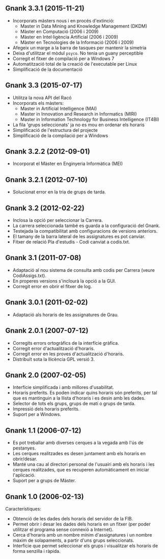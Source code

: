 Gnank 3.3.1 (2015-11-21)
------------------------

 * Incorporats màsters nous i en procés d'extinció:
   - Master in Data Mining and Knowledge Management (DKDM)
   - Màster en Computació (2006 i 2009)
   - Màster en Intel·ligència Artificial (2006 i 2009)
   - Màster en Tecnologies de la Informació (2006 i 2009)
 * Afegeix un marge a la barra de tasques per mantenir la simetria
 * Deixa d'utilitzar el mòdul `psyco`. No tenia un guany perceptible
 * Corregit el fitxer de compilació per a Windows 7
 * Automatització total de la creació de l'executable per Linux
 * Simplificació de la documentació

Gnank 3.3 (2015-07-17)
------------------------

 * Utilitza la nova API del Racó
 * Incorporats els màsters:
   - Master in Artificial Intelligence (MAI)
   - Master in Innovation and Research in Informatics (MIRI)
   - Master in Information Technology for Business Intelligence (IT4BI)
 * La fila 'grups seleccionats' ja no es mou en ordenar els horaris
 * Simplificació de l'estructura del projecte
 * Simplificació de la compilació per a Windows

Gnank 3.2.2 (2012-09-01)
------------------------

 * Incorporat el Màster en Enginyeria Informàtica (MEI)

Gnank 3.2.1 (2012-07-10)
------------------------

 * Solucionat error en la tria de grups de tarda.

Gnank 3.2 (2012-02-22)
------------------------

 * Inclosa la opció per seleccionar la Carrera.
 * La carrera seleccionada també es guarda a la configuració del Gnank.
 * Testejada la compatibilitat amb configuracions de versions anteriors.
 * El tamany de la barra lateral de les assignatures es pot canviar.
 * Fitxer de relació Pla d'estudis - Codi canviat a codis.txt.

Gnank 3.1 (2011-07-08)
------------------------

 * Adaptació al nou sistema de consulta amb codis per Carrera 
   (veure CodiAssigs.txt).
 * En properes versions s'inclourà la opció a la GUI.
 * Corregit error en obrir el fitxer de log.

Gnank 3.0.1 (2011-02-02)
------------------------

 * Adaptació als horaris de les assignatures de Grau.

Gnank 2.0.1 (2007-07-12)
------------------------

 * Corregits errors ortogràfics de la interfície gràfica.
 * Corregit error d'actualització d'horaris.
 * Corregit error en les proves d'actualització d'horaris.
 * Distribuït sota la llicència GPL versió 3.

Gnank 2.0 (2007-02-05)
----------------------

 * Interfície simplificada i amb millores d'usabilitat.
 * Horaris preferits. Es poden indicar quins horaris són preferits, per tal
   que es mantinguin a la llista d'horaris i es desin amb les dades.
 * Selector de tots els grups, grups de matí o grups de tarda.
 * Impressió dels horaris preferits.
 * Suport per a Windows.

Gnank 1.1 (2006-07-12)
----------------------

 * Es pot treballar amb diverses cerques a la vegada amb l'ús de pestanyes.
 * Les cerques realitzades es desen juntament amb els horaris en obrir/desar.
 * Manté una cau al directori personal de l'usuairi amb els horaris i les
   cerques realitzades, que es recuperen automàticament en iniciar l'aplicació.
 * Suport per a grups de Màster.


Gnank 1.0 (2006-02-13)
----------------------

Característiques:
 * Obtenció de les dades dels horaris del servidor de la FIB.
 * Permet obrir i desar les dades dels horaris en un fitxer (per poder
   utilitzar el programa sense connexió a Internet).
 * Cerca d'horaris amb un nombre mínim d'assignatures i un nombre màxim de
   solapaments, a partir d'uns grups seleccionats.
 * Interfície que permet seleccionar els grups i visualitzar els horaris de
   forma senzilla i ràpida.

